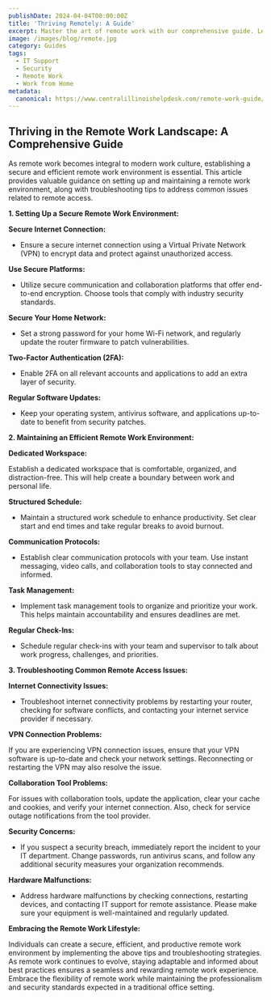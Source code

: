 ```yaml
---
publishDate: 2024-04-04T00:00:00Z
title: 'Thriving Remotely: A Guide'
excerpt: Master the art of remote work with our comprehensive guide. Learn to set up a secure and efficient home office, navigate common remote access issues, and optimize your daily workflow. This article offers practical tips for securing your internet connection, managing tasks, and maintaining a healthy work-life balance in a remote setting, ensuring you stay productive and secure in your digital workspace.
image: /images/blog/remote.jpg
category: Guides
tags:
  - IT Support
  - Security
  - Remote Work
  - Work from Home
metadata:
  canonical: https://www.centralillinoishelpdesk.com/remote-work-guide/
---
```


## Thriving in the Remote Work Landscape: A Comprehensive Guide

As remote work becomes integral to modern work culture, establishing a secure and efficient remote work environment is essential. This article provides valuable guidance on setting up and maintaining a remote work environment, along with troubleshooting tips to address common issues related to remote access.

**1. Setting Up a Secure Remote Work Environment:**

**Secure Internet Connection:**

- Ensure a secure internet connection using a Virtual Private Network (VPN) to encrypt data and protect against unauthorized access.

**Use Secure Platforms:**

- Utilize secure communication and collaboration platforms that offer end-to-end encryption. Choose tools that comply with industry security standards.

**Secure Your Home Network:**

- Set a strong password for your home Wi-Fi network, and regularly update the router firmware to patch vulnerabilities.

**Two-Factor Authentication (2FA):**

- Enable 2FA on all relevant accounts and applications to add an extra layer of security.

**Regular Software Updates:**

- Keep your operating system, antivirus software, and applications up-to-date to benefit from security patches.

**2. Maintaining an Efficient Remote Work Environment:**

**Dedicated Workspace:**

Establish a dedicated workspace that is comfortable, organized, and distraction-free. This will help create a boundary between work and personal life.

**Structured Schedule:**

- Maintain a structured work schedule to enhance productivity. Set clear start and end times and take regular breaks to avoid burnout.

**Communication Protocols:**

- Establish clear communication protocols with your team. Use instant messaging, video calls, and collaboration tools to stay connected and informed.

**Task Management:**

- Implement task management tools to organize and prioritize your work. This helps maintain accountability and ensures deadlines are met.

**Regular Check-Ins:**

- Schedule regular check-ins with your team and supervisor to talk about work progress, challenges, and priorities.

**3. Troubleshooting Common Remote Access Issues:**

**Internet Connectivity Issues:**

- Troubleshoot internet connectivity problems by restarting your router, checking for software conflicts, and contacting your internet service provider if necessary.

**VPN Connection Problems:**

If you are experiencing VPN connection issues, ensure that your VPN software is up-to-date and check your network settings. Reconnecting or restarting the VPN may also resolve the issue.

**Collaboration Tool Problems:**

For issues with collaboration tools, update the application, clear your cache and cookies, and verify your internet connection. Also, check for service outage notifications from the tool provider.

**Security Concerns:**

- If you suspect a security breach, immediately report the incident to your IT department. Change passwords, run antivirus scans, and follow any additional security measures your organization recommends.

**Hardware Malfunctions:**

- Address hardware malfunctions by checking connections, restarting devices, and contacting IT support for remote assistance. Please make sure your equipment is well-maintained and regularly updated.

**Embracing the Remote Work Lifestyle:**

Individuals can create a secure, efficient, and productive remote work environment by implementing the above tips and troubleshooting strategies. As remote work continues to evolve, staying adaptable and informed about best practices ensures a seamless and rewarding remote work experience. Embrace the flexibility of remote work while maintaining the professionalism and security standards expected in a traditional office setting.
